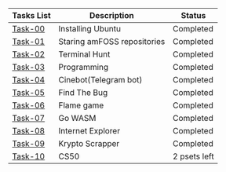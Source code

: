 **Tasks List**|**Description**|**Status**
--------------|---------------|---------------
[Task-00](https://github.com/Wreck-X/amfoss-tasks/tree/main/task-0)|Installing Ubuntu|Completed
[Task-01](https://github.com/Wreck-X/amfoss-tasks/tree/main/task-1)|Staring amFOSS repositories|Completed
[Task-02](https://github.com/Wreck-X/amfoss-tasks/tree/main/task-2)|Terminal Hunt|Completed
[Task-03](https://github.com/Wreck-X/amfoss-tasks/tree/main/task-3)|Programming|Completed
[Task-04](https://github.com/Wreck-X/amfoss-tasks/tree/main/task-4)|Cinebot(Telegram bot)|Completed
[Task-05](https://github.com/Wreck-X/amfoss-tasks/tree/main/task-5)|Find The Bug|Completed
[Task-06](https://github.com/Wreck-X/amfoss-tasks/tree/main/task-6)|Flame game|Completed
[Task-07](https://github.com/Wreck-X/amfoss-tasks/tree/main/task-7)|Go WASM|Completed
[Task-08](https://github.com/Wreck-X/amfoss-tasks/tree/main/task-8)|Internet Explorer|Completed
[Task-09](https://github.com/Wreck-X/amfoss-tasks/tree/main/task-9)|Krypto Scrapper|Completed
[Task-10](https://github.com/Wreck-X/amfoss-tasks/tree/main/task-10)|CS50|2 psets left
